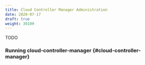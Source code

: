 ```yaml
---
title: Cloud Controller Manager Administration
date: 2020-07-17
draft: true
weight: 30109
---
```

TODO

### Running cloud-controller-manager {#cloud-controller-manager}
